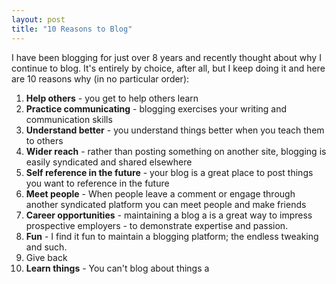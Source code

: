 ```yaml
---
layout: post
title: "10 Reasons to Blog"
---
```


I have been blogging for just over 8 years and recently thought about why I continue to blog. It's entirely by choice, after all, but I keep doing it and here are 10 reasons why (in no particular order):

1. **Help others** - you get to help others learn
1. **Practice communicating** - blogging exercises your writing and communication skills
1. **Understand better** - you understand things better when you teach them to others
1. **Wider reach** - rather than posting something on another site, blogging is easily syndicated and shared elsewhere
1. **Self reference in the future** - your blog is a great place to post things you want to reference in the future
1. **Meet people** - When people leave a comment or engage through another syndicated platform you can meet people and make friends
1. **Career opportunities** - maintaining a blog a is a great way to impress prospective employers - to demonstrate expertise and passion.
1. **Fun** - I find it fun to maintain a blogging platform; the endless tweaking and such.
1. Give back
1. **Learn things** - You can't blog about things a
